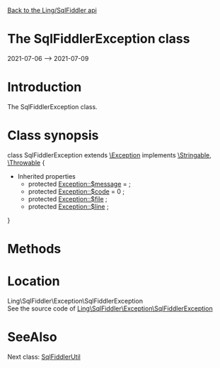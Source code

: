[Back to the Ling/SqlFiddler api](https://github.com/lingtalfi/SqlFiddler/blob/master/doc/api/Ling/SqlFiddler.md)



The SqlFiddlerException class
================
2021-07-06 --> 2021-07-09






Introduction
============

The SqlFiddlerException class.



Class synopsis
==============


class <span class="pl-k">SqlFiddlerException</span> extends [\Exception](http://php.net/manual/en/class.exception.php) implements [\Stringable](https://wiki.php.net/rfc/stringable), [\Throwable](http://php.net/manual/en/class.throwable.php) {

- Inherited properties
    - protected  [Exception::$message](#property-message) =  ;
    - protected  [Exception::$code](#property-code) = 0 ;
    - protected  [Exception::$file](#property-file) ;
    - protected  [Exception::$line](#property-line) ;

}






Methods
==============






Location
=============
Ling\SqlFiddler\Exception\SqlFiddlerException<br>
See the source code of [Ling\SqlFiddler\Exception\SqlFiddlerException](https://github.com/lingtalfi/SqlFiddler/blob/master/Exception/SqlFiddlerException.php)



SeeAlso
==============
Next class: [SqlFiddlerUtil](https://github.com/lingtalfi/SqlFiddler/blob/master/doc/api/Ling/SqlFiddler/SqlFiddlerUtil.md)<br>
